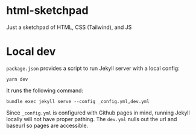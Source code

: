 # html-sketchpad

Just a sketchpad of HTML, CSS (Tailwind), and JS

# Local dev

`package.json` provides a script to run Jekyll server with a local config:

```
yarn dev
```

It runs the following command:

```
bundle exec jekyll serve --config _config.yml,dev.yml
```

Since `_config.yml` is configured with Github pages in mind, running Jekyll locally will not have proper pathing.
The `dev.yml` nulls out the url and baseurl so pages are accessible.
